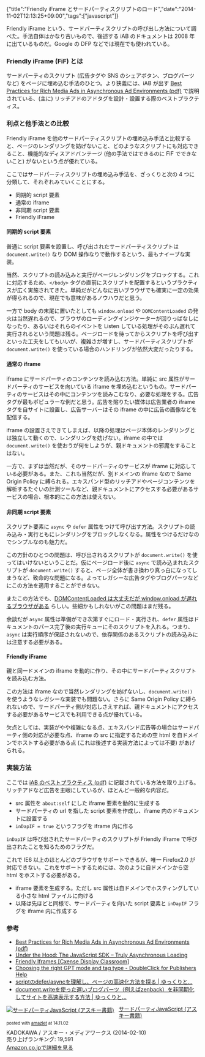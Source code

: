 {"title":"Friendly iFrame とサードパーティスクリプトのロード","date":"2014-11-02T12:13:25+09:00","tags":["javascript"]}

Friendly iFrame という、サードパーティスクリプトの呼び出し方法について調べた。手法自体はかなり古いもので、後述する iAB のドキュメントは 2008 年に出ているものだ。Google の DFP などでは現在でも使われている。

### Friendly iFrame (FiF) とは

サードパーティのスクリプト (広告タグや SNS のシェアボタン、ブログパーツなど) をページに埋め込む手法のひとつ。より狭義には、iAB が出す [Best Practices for Rich Media Ads
in Asynchronous Ad Environments (pdf)](http://www.iab.net/media/file/rich_media_ajax_best_practices.pdf) で説明されている、(主に) リッチアドのアドタグを設計・設置する際のベストプラクティス。

### 利点と他手法との比較

Friendly iFrame を他のサードパーティスクリプトの埋め込み手法と比較すると、ページのレンダリングを妨げないこと、どのようなスクリプトにも対応できること、機能的なディスアドバンテージ (他の手法ではできるのに FiF でできないこと) がないという点が優れている。

ここではサードパーティスクリプトの埋め込み手法を、ざっくりと次の 4 つに分類して、それぞれみていくことにする。

- 同期的 script 要素
- 通常の iframe
- 非同期 script 要素
- Friendly iFrame

#### 同期的 script 要素

普通に script 要素を設置し、呼び出されたサードパーティスクリプトは `document.write()` なり DOM 操作なりで動作するという、最もナイーブな実装。

当然、スクリプトの読み込みと実行がページレンダリングをブロックする。これに対応するため、`</body>` タグの直前にスクリプトを配置するというプラクティスが広く実施されてきた。単純だがどんなに古いブラウザでも確実に一定の効果が得られるので、現在でも意味があるノウハウだと思う。

一方で body の末尾に置いたとしても `window.onload` や `DOMContentLoaded` の発火は当然遅れるので、ブラウザのローディングインジケーターが回りっぱなしになったり、あるいはそれらのイベントを Listen している処理がそのぶん遅れて実行されるという問題は残る。ページロードを待ってからスクリプトを呼び出すといった工夫をしてもいいが、複雑さが増すし、サードパーティスクリプトが `document.write()` を使っている場合のハンドリングが依然大変だったりする。

#### 通常の iframe

iframe にサードパーティのコンテンツを読み込む方法。単純に src 属性がサードパーティのサービスを向いている iframe を埋め込むというもの。サードパーティのサービスはその中にコンテンツを読みこむなり、必要な処理をする。広告タグが最もポピュラーな例だと思う。広告を貼りたい媒体は広告業者の iframe タグを自サイトに設置し、広告サーバーはその iframe の中に広告の画像などを配信する。

iframe の設置さえできてしまえば、以降の処理はページ本体のレンダリングとは独立して動くので、レンダリングを妨げない。iframe の中では `document.write()` を使おうが何をしようが、親ドキュメントの邪魔をすることはない。

一方で、まずは当然だが、そのサードパーティのサービスが iframe に対応している必要がある。また、これも当然だが、別ドメインの iframe なので Same Origin Policy に縛られる。エキスパンド型のリッチアドやページコンテンツを解析するたぐいの計測ツールなど、親ドキュメントにアクセスする必要があるサービスの場合、根本的にこの方法は使えない。

#### 非同期 script 要素

スクリプト要素に `async` や `defer` 属性をつけて呼び出す方法。スクリプトの読み込み・実行ともにレンダリングをブロックしなくなる。属性をつけるだけなのでシンプルなのも魅力だ。

この方針のひとつの問題は、呼び出されるスクリプトが `document.write()` を使ってはいけないということだ。仮にページロード後に `async` で読み込まれたスクリプトが `document.write()` すると、ページ全体が書き換わり真っ白になってしまうなど、致命的な問題になる。よってレガシーな広告タグやブログパーツなどにこの方法を適用することができない。

またこの方法でも、[DOMContentLoaded は大丈夫だが window.onload が遅れるブラウザがある](https://www.facebook.com/notes/facebook-engineering/under-the-hood-the-javascript-sdk-truly-asynchronous-loading/10151176218703920) らしい。些細かもしれないがこの問題はまだ残る。

余談だが `async` 属性は準備ができ次第すぐにロード・実行され、`defer` 属性はドキュメントのパース完了後の実行キューにそのスクリプトを入れる。つまり、`async` は実行順序が保証されないので、依存関係のあるスクリプトの読み込みには注意する必要がある。

#### Friendly iFrame

親と同一ドメインの iframe を動的に作り、その中にサードパーティスクリプトを読み込む方法。

この方法は iframe なので当然レンダリングを妨げないし、`document.write()` を使うようなレガシーな実装でも問題ない。さらに Same Origin Policy に縛られないので、サードパーティ側が対応しさえすれば、親ドキュメントにアクセスする必要があるサービスでも利用できる点が優れている。

欠点としては、実装がやや複雑になる点、エキスパンド広告等の場合はサードパーティ側の対応が必要な点、iframe の src に指定するための空 html を自ドメインでホストする必要がある点 (これは後述する実装方法によっては不要) があげられる。

### 実装方法

ここでは [iAB のベストプラクティス (pdf)](http://www.iab.net/media/file/rich_media_ajax_best_practices.pdf) に記載されている方法を取り上げる。リッチアドなど広告を主眼にしているが、ほとんど一般的な内容だ。

- src 属性を `about:self` にした iframe 要素を動的に生成する
- サードパーティの url を指した script 要素を作成し、iframe 内のドキュメントに設置する
- `inDapIF = true` というフラグを iframe 内に作る

`inDapIF` は呼び出されたサードパーティのスクリプトが Friendly iFrame で呼び出されたことを知るためのフラグだ。

これで IE6 以上のほとんどのブラウザをサポートできるが、唯一 Firefox2.0 が対応できない。これをサポートするためには、次のように自ドメインから空 html をホストする必要がある。

- iframe 要素を生成する。ただし src 属性は自ドメインでホスティングしている小さな html ファイルに向ける
- 以降は先ほどと同様で、サードパーティを向いた script 要素と `inDapIF` フラグを iframe 内に作成する

### 参考

- [Best Practices for Rich Media Ads
in Asynchronous Ad Environments (pdf)](http://www.iab.net/media/file/rich_media_ajax_best_practices.pdf)
- [Under the Hood: The JavaScript SDK – Truly Asynchronous Loading](https://www.facebook.com/notes/facebook-engineering/under-the-hood-the-javascript-sdk-truly-asynchronous-loading/10151176218703920)
- [Friendly Iframes [Cxense Display Classroom]](http://classroom.emediate.com/doku.php/technical:integration:friendly_iframes:start)
- [Choosing the right GPT mode and tag type - DoubleClick for Publishers Help](https://support.google.com/dfp_premium/answer/183282?hl=en)
- [scriptのdefer/asyncを理解し、ページの高速化方法を探る | ゆっくりと…](http://tokkono.cute.coocan.jp/blog/slow/index.php/xhtmlcss/how-to-use-script-defer-and-async-for-performance-enhancement/)
- [document.writeを使った遅いブログパーツ（例えばzenback）を非同期化してサイトを高速表示する方法 | ゆっくりと…](http://tokkono.cute.coocan.jp/blog/slow/index.php/xhtmlcss/script-async-loading-in-iframe/)

<div class="amazlet-box" style="margin-bottom:0px;"><div class="amazlet-image" style="float:left;margin:0px 12px 1px 0px;"><a href="http://www.amazon.co.jp/exec/obidos/ASIN/B00I5BNSNC/pleasesleep-22/ref=nosim/" name="amazletlink" target="_blank"><img src="http://ecx.images-amazon.com/images/I/51E0Xgh1pDL._SL160_.jpg" alt="サードパーティJavaScript (アスキー書籍)" style="border: none;" /></a></div><div class="amazlet-info" style="line-height:120%; margin-bottom: 10px"><div class="amazlet-name" style="margin-bottom:10px;line-height:120%"><a href="http://www.amazon.co.jp/exec/obidos/ASIN/B00I5BNSNC/pleasesleep-22/ref=nosim/" name="amazletlink" target="_blank">サードパーティJavaScript (アスキー書籍)</a><div class="amazlet-powered-date" style="font-size:80%;margin-top:5px;line-height:120%">posted with <a href="http://www.amazlet.com/" title="amazlet" target="_blank">amazlet</a> at 14.11.02</div></div><div class="amazlet-detail">KADOKAWA / アスキー・メディアワークス (2014-02-10)<br />売り上げランキング: 19,591<br /></div><div class="amazlet-sub-info" style="float: left;"><div class="amazlet-link" style="margin-top: 5px"><a href="http://www.amazon.co.jp/exec/obidos/ASIN/B00I5BNSNC/pleasesleep-22/ref=nosim/" name="amazletlink" target="_blank">Amazon.co.jpで詳細を見る</a></div></div></div><div class="amazlet-footer" style="clear: left"></div></div>
